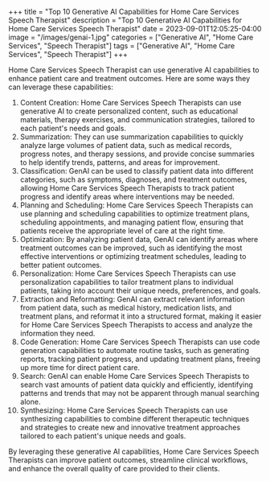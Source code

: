 +++
title = "Top 10 Generative AI Capabilities for Home Care Services Speech Therapist"
description = "Top 10 Generative AI Capabilities for Home Care Services Speech Therapist"
date = 2023-09-01T12:05:25-04:00
image = "/images/genai-1.jpg"
categories = ["Generative AI", "Home Care Services", "Speech Therapist"]
tags = ["Generative AI", "Home Care Services", "Speech Therapist"]
+++

Home Care Services Speech Therapist can use generative AI capabilities to enhance patient care and treatment outcomes. Here are some ways they can leverage these capabilities:

1. Content Creation: Home Care Services Speech Therapists can use generative AI to create personalized content, such as educational materials, therapy exercises, and communication strategies, tailored to each patient's needs and goals.
2. Summarization: They can use summarization capabilities to quickly analyze large volumes of patient data, such as medical records, progress notes, and therapy sessions, and provide concise summaries to help identify trends, patterns, and areas for improvement.
3. Classification: GenAI can be used to classify patient data into different categories, such as symptoms, diagnoses, and treatment outcomes, allowing Home Care Services Speech Therapists to track patient progress and identify areas where interventions may be needed.
4. Planning and Scheduling: Home Care Services Speech Therapists can use planning and scheduling capabilities to optimize treatment plans, scheduling appointments, and managing patient flow, ensuring that patients receive the appropriate level of care at the right time.
5. Optimization: By analyzing patient data, GenAI can identify areas where treatment outcomes can be improved, such as identifying the most effective interventions or optimizing treatment schedules, leading to better patient outcomes.
6. Personalization: Home Care Services Speech Therapists can use personalization capabilities to tailor treatment plans to individual patients, taking into account their unique needs, preferences, and goals.
7. Extraction and Reformatting: GenAI can extract relevant information from patient data, such as medical history, medication lists, and treatment plans, and reformat it into a structured format, making it easier for Home Care Services Speech Therapists to access and analyze the information they need.
8. Code Generation: Home Care Services Speech Therapists can use code generation capabilities to automate routine tasks, such as generating reports, tracking patient progress, and updating treatment plans, freeing up more time for direct patient care.
9. Search: GenAI can enable Home Care Services Speech Therapists to search vast amounts of patient data quickly and efficiently, identifying patterns and trends that may not be apparent through manual searching alone.
10. Synthesizing: Home Care Services Speech Therapists can use synthesizing capabilities to combine different therapeutic techniques and strategies to create new and innovative treatment approaches tailored to each patient's unique needs and goals.

By leveraging these generative AI capabilities, Home Care Services Speech Therapists can improve patient outcomes, streamline clinical workflows, and enhance the overall quality of care provided to their clients.